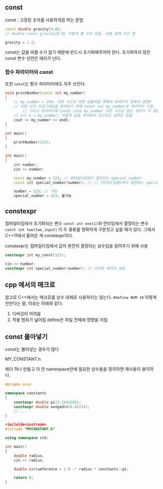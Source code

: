 ## const

const : 고정된 숫자를 사용하게끔 하는 문법

```cpp
const double gravity{9.8};
// double const gravity{9.8} 이렇게 할 수도 있음. 보통 앞에 쓰긴 함

gravity = 1.2;
``` 

const는 값을 바뀔 수가 없기 때문에 반드시 초기화해주어야 한다.
초기화하지 않은 const 변수 선언은 에러가 난다.

### 함수 파라미터의 const

또한 `const`는 함수 파라미터에도 자주 쓰인다.

```cpp
void printNumber(const int my_number)
{
    // my_number = 234; 이런 식으로 하면 입출력을 명확히 보여주지 못해서 권장X
	// 이런 식의 프로그래밍을 방지하기 위해 const int my_number로 파라미터 지정
    	// 그리고 파라미터에 const int& my_number 이런 식으로 받는 경우가 더 많음
    // int n = my_number; 이렇게 값을 복사해서 갖고오는 경우도 있음
    cout << my_number << endl;
}

int main() 
{
    printNumber(123);
}
```

```cpp
int main()
{
    int number;
    cin >> number;

    const my_number = 123; // 컴파일타임에서 결정되는 special_number
    const int special_number(number); // // 런타임(실행)에서 결정되는 special_number 변수의 값

    number = 123; // 가능
    special_number = 123; 불가능
```

## constexpr

컴파일타임에서 초기화되는 변수 `const int one(1)`와 런타임에서 결정되는 변수 `const int two(two_input)`
이 두 종류를 명확하게 구분짓고 싶을 때가 있다.
그래서 C++11에서 들어온 게 constexpr이다.

constexpr는 컴파일타임에서 값이 완전히 결정되는 상수임을 알려주기 위해 사용

```cpp
constexpr int my_const(123);

cin >> number;
constexpr int special_number(number); // 이러면 에러가 생김
```

## cpp 에서의 매크로

참고로 C++에서는 매크로를 상수 대체로 사용하지는 않는다. `#define NUM 10` 이렇게 안쓴다는 말,
이유는 아래와 같다.

1. 디버깅이 어려움
2. 적용 범위가 넓어짐 define은 파일 전체에 영향을 끼침

## const 몰아넣기

const는 몰아넣는 경우가 많다

MY_CONSTANT.h

헤더 하나 만들고 이 안 namespace안에 필요한 상수들을 정의하면 재사용이 용이하다.

```cpp
#pragma once

namespace constants
{
    constexpr double pi(3.1441592);
    constexpr double avogadro(6.02214);
    // ... 
}
```

```cpp
#inclulde<iostream>
#include "MYCONSTANT.h"

using namespace std;

int main()
{
    double radius;
    cin >> radius;

    double circumference = 2.0 :* radius * constants::pi;

    return 0;
}

```

